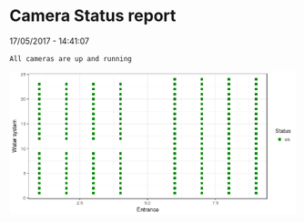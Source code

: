 Camera Status report
================
17/05/2017 - 14:41:07

    All cameras are up and running

![](camreport_files/figure-markdown_github/unnamed-chunk-2-1.png)
